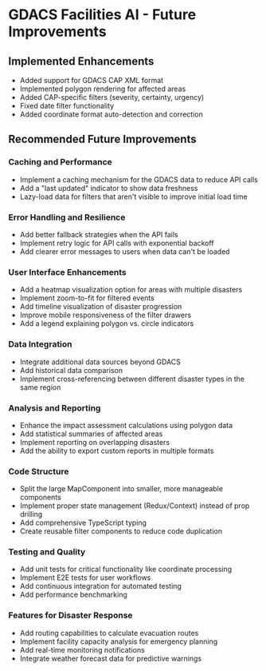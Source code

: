 # GDACS Facilities AI - Future Improvements

## Implemented Enhancements
- Added support for GDACS CAP XML format
- Implemented polygon rendering for affected areas
- Added CAP-specific filters (severity, certainty, urgency)
- Fixed date filter functionality
- Added coordinate format auto-detection and correction

## Recommended Future Improvements

### Caching and Performance
- Implement a caching mechanism for the GDACS data to reduce API calls
- Add a "last updated" indicator to show data freshness
- Lazy-load data for filters that aren't visible to improve initial load time

### Error Handling and Resilience
- Add better fallback strategies when the API fails
- Implement retry logic for API calls with exponential backoff
- Add clearer error messages to users when data can't be loaded

### User Interface Enhancements
- Add a heatmap visualization option for areas with multiple disasters
- Implement zoom-to-fit for filtered events
- Add timeline visualization of disaster progression
- Improve mobile responsiveness of the filter drawers
- Add a legend explaining polygon vs. circle indicators

### Data Integration
- Integrate additional data sources beyond GDACS
- Add historical data comparison
- Implement cross-referencing between different disaster types in the same region

### Analysis and Reporting
- Enhance the impact assessment calculations using polygon data
- Add statistical summaries of affected areas
- Implement reporting on overlapping disasters
- Add the ability to export custom reports in multiple formats

### Code Structure
- Split the large MapComponent into smaller, more manageable components
- Implement proper state management (Redux/Context) instead of prop drilling
- Add comprehensive TypeScript typing
- Create reusable filter components to reduce code duplication

### Testing and Quality
- Add unit tests for critical functionality like coordinate processing
- Implement E2E tests for user workflows
- Add continuous integration for automated testing
- Add performance benchmarking

### Features for Disaster Response
- Add routing capabilities to calculate evacuation routes
- Implement facility capacity analysis for emergency planning
- Add real-time monitoring notifications
- Integrate weather forecast data for predictive warnings